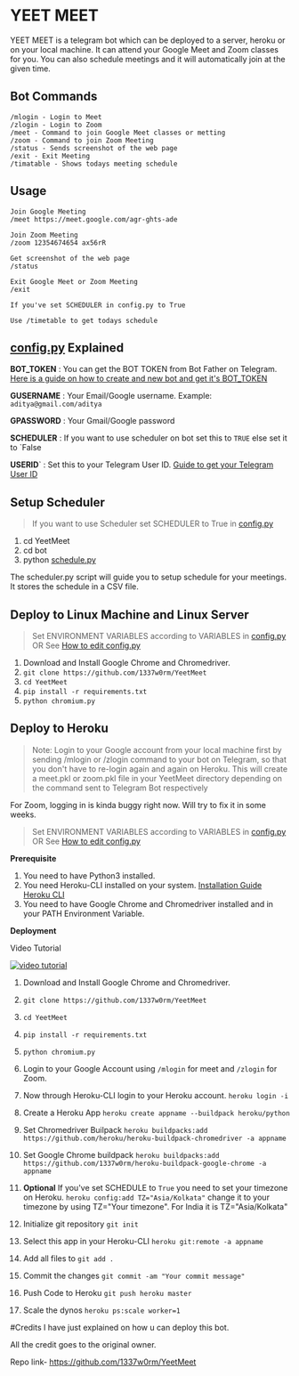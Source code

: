 # YEET MEET

YEET MEET is a telegram bot which can be deployed to a server, heroku or on your local machine. It can attend your Google Meet and Zoom classes for you. You can also schedule meetings and it will automatically join at the given time.

## Bot Commands

    /mlogin - Login to Meet
    /zlogin - Login to Zoom
    /meet - Command to join Google Meet classes or metting
    /zoom - Command to join Zoom Meeting
    /status - Sends screenshot of the web page
    /exit - Exit Meeting
    /timatable - Shows todays meeting schedule
    
## Usage
	
	Join Google Meeting
    /meet https://meet.google.com/agr-ghts-ade
    
    Join Zoom Meeting
    /zoom 12354674654 ax56rR
	
    Get screenshot of the web page
    /status

    Exit Google Meet or Zoom Meeting
    /exit

	If you've set SCHEDULER in config.py to True

	Use /timetable to get todays schedule



## [config.py](https://github.com/1337w0rm/YeetMeet/blob/schedule/config.py) Explained

**BOT_TOKEN** : You can get the BOT TOKEN from Bot Father on Telegram. [Here is a guide on how to create and new bot and get it's BOT_TOKEN](https://www.siteguarding.com/en/how-to-get-telegram-bot-api-token)

**GUSERNAME**  : Your Email/Google username. 
				Example: `aditya@gmail.com/aditya`

**GPASSWORD** : Your Gmail/Google password

**SCHEDULER** :  If you want to use scheduler on bot set this to `TRUE` else set it to `False

**USERID**` : Set this to your Telegram User ID. [Guide to get your Telegram User ID](https://www.wikihow.com/Know-Chat-ID-on-Telegram-on-Android#Finding-Your-Personal-Chat-ID) 

## Setup Scheduler
> If you want to use Scheduler set SCHEDULER to True in [config.py](https://github.com/1337w0rm/YeetMeet/blob/schedule/config.py)

1. cd YeetMeet
2. cd bot
3. python [schedule.py](https://github.com/1337w0rm/YeetMeet/blob/schedule/bot/schedule.py)

The scheduler.py script will guide you to setup schedule for your meetings. It stores the schedule in a CSV file. 


## Deploy to Linux Machine and Linux Server

> Set ENVIRONMENT VARIABLES according to VARIABLES in [config.py](https://github.com/1337w0rm/YeetMeet/blob/master/config.py)
 OR
See [How to edit config.py](https://github.com/1337w0rm/YeetMeet/issues/3#issuecomment-694277739)
	
 1. Download and Install Google Chrome and Chromedriver.
 2. `git clone https://github.com/1337w0rm/YeetMeet`
 3. `cd YeetMeet`
 4. `pip install -r requirements.txt`
 5. `python chromium.py` 

## Deploy to Heroku

> Note: Login to your Google account from your local machine first by sending /mlogin or /zlogin command to your bot on Telegram, so that you don't have to re-login again and again on Heroku. This will create a meet.pkl or zoom.pkl file in your YeetMeet directory depending on the command sent to Telegram Bot respectively 

For Zoom, logging in is kinda buggy right now. Will try to fix it in some weeks.

> Set ENVIRONMENT VARIABLES according to VARIABLES in [config.py](https://github.com/1337w0rm/YeetMeet/blob/master/config.py)
 OR
See [How to edit config.py](https://github.com/1337w0rm/YeetMeet/issues/3#issuecomment-694277739)

**Prerequisite**
 
 1. You need to have Python3 installed.
 2. You need Heroku-CLI installed on your system. [Installation Guide Heroku CLI](https://devcenter.heroku.com/articles/heroku-cli)
 3. You need to have Google Chrome and Chromedriver installed and in your PATH Environment Variable.
 
**Deployment**

Video Tutorial

[![video tutorial](https://img.youtube.com/vi/ImBoC4g7aDE/0.jpg)](https://youtu.be/ImBoC4g7aDE)

1. Download and Install Google Chrome and Chromedriver.
 2. `git clone https://github.com/1337w0rm/YeetMeet`
 3. `cd YeetMeet`
 4. `pip install -r requirements.txt`
 5. `python chromium.py`
 6. Login to your Google Account using `/mlogin`  for meet and `/zlogin` for Zoom.
 7. Now through Heroku-CLI login to your Heroku account. 
 `heroku login -i`
 8. Create a Heroku App `heroku create appname --buildpack heroku/python`
 9. Set Chromedriver Builpack `heroku buildpacks:add https://github.com/heroku/heroku-buildpack-chromedriver -a appname`
 10. Set Google Chrome buildpack `heroku buildpacks:add https://github.com/1337w0rm/heroku-buildpack-google-chrome -a appname`
 11. **Optional** If you've set SCHEDULE to `True` you need to set your timezone on Heroku. `heroku config:add TZ="Asia/Kolkata"` change it to your timezone by using TZ="Your timezone". For India it is TZ="Asia/Kolkata"
 
 13. Initialize git repository  `git init`
 14. Select this app in your Heroku-CLI `heroku git:remote -a appname`
 15. Add all files to `git add .`
 16. Commit the changes `git commit -am "Your commit message"`
 17. Push Code to Heroku `git push heroku master`
 18. Scale the dynos `heroku ps:scale worker=1`

#Credits
I have just explained on how u can deploy this bot.

All the credit goes to the original owner.

Repo link-
https://github.com/1337w0rm/YeetMeet
